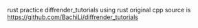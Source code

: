 rust practice
diffrender_tutorials using rust
original cpp source is https://github.com/BachiLi/diffrender_tutorials